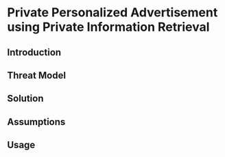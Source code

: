 # Private Personalized Advertisement using Private Information Retrieval

## Introduction

## Threat Model

## Solution

## Assumptions

## Usage
